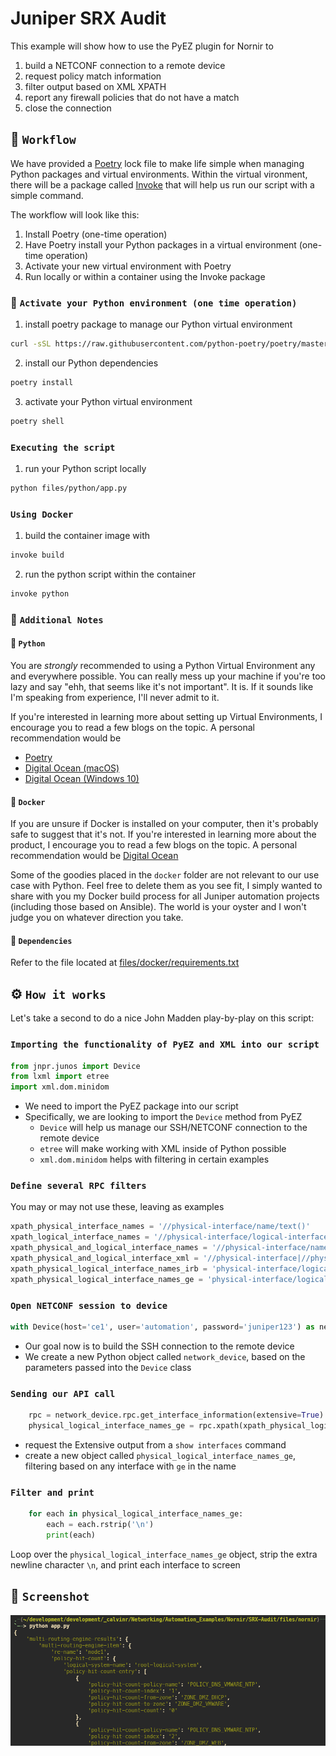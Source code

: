 # Juniper SRX Audit

This example will show how to use the PyEZ plugin for Nornir to

1. build a NETCONF connection to a remote device
2. request policy match information
3. filter output based on XML XPATH
4. report any firewall policies that do not have a match
5. close the connection

## 🚀 `Workflow`

We have provided a [Poetry](https://python-poetry.org/docs/) lock file to make life simple when managing Python packages and virtual environments. Within the virtual vironment, there will be a package called [Invoke](http://www.pyinvoke.org/) that will help us run our script with a simple command.

The workflow will look like this:

1. Install Poetry (one-time operation)
2. Have Poetry install your Python packages in a virtual environment (one-time operation)
3. Activate your new virtual environment with Poetry
4. Run locally or within a container using the Invoke package

### 🐍 `Activate your Python environment (one time operation)`

1. install poetry package to manage our Python virtual environment 

```sh
curl -sSL https://raw.githubusercontent.com/python-poetry/poetry/master/get-poetry.py | python -
```

2. install our Python dependencies 

```sh
poetry install
```

3. activate your Python virtual environment

```sh
poetry shell
```

### `Executing the script`

1. run your Python script locally

```sh
python files/python/app.py
```

### `Using Docker`

1. build the container image with

```sh
invoke build
```

2. run the python script within the container

```sh
invoke python
```

### 📝 `Additional Notes`

#### 🐍 `Python`

You are *strongly* recommended to using a Python Virtual Environment any and everywhere possible. You can really mess up your machine if you're too lazy and say "ehh, that seems like it's not important". It is. If it sounds like I'm speaking from experience, I'll never admit to it.

If you're interested in learning more about setting up Virtual Environments, I encourage you to read a few blogs on the topic. A personal recommendation would be

- [Poetry](https://python-poetry.org/docs/)
- [Digital Ocean (macOS)](https://www.digitalocean.com/community/tutorials/how-to-install-python-3-and-set-up-a-local-programming-environment-on-macos)
- [Digital Ocean (Windows 10)](https://www.digitalocean.com/community/tutorials/how-to-install-python-3-and-set-up-a-local-programming-environment-on-windows-10)

#### 🐳 `Docker`

If you are unsure if Docker is installed on your computer, then it's probably safe to suggest that it's not. If you're interested in learning more about the product, I encourage you to read a few blogs on the topic. A personal recommendation would be [Digital Ocean](https://www.digitalocean.com/community/tutorial_collections/how-to-install-and-use-docker#:~:text=Docker%20is%20an%20application%20that,on%20the%20host%20operating%20system.)

Some of the goodies placed in the `docker` folder are not relevant to our use case with Python. Feel free to delete them as you see fit, I simply wanted to share with you my Docker build process for all Juniper automation projects (including those based on Ansible). The world is your oyster and I won't judge you on whatever direction you take.

#### 📝 `Dependencies`

Refer to the file located at [files/docker/requirements.txt](files/docker/requirements.txt)

## ⚙️ `How it works`

Let's take a second to do a nice John Madden play-by-play on this script:

### `Importing the functionality of PyEZ and XML into our script`

```python
from jnpr.junos import Device
from lxml import etree
import xml.dom.minidom
```

- We need to import the PyEZ package into our script
- Specifically, we are looking to import the `Device` method from PyEZ
  - `Device` will help us manage our SSH/NETCONF connection to the remote device
  - `etree` will make working with XML inside of Python possible
  - `xml.dom.minidom` helps with filtering in certain examples

### `Define several RPC filters`

You may or may not use these, leaving as examples

```python
xpath_physical_interface_names = '//physical-interface/name/text()'
xpath_logical_interface_names = '//physical-interface/logical-interface/name/text()'
xpath_physical_and_logical_interface_names = '//physical-interface/name/text()|//physical-interface/logical-interface/name/text()'
xpath_physical_and_logical_interface_xml = '//physical-interface|//physical-interface/logical-interface'
xpath_physical_logical_interface_names_irb = 'physical-interface/logical-interface[contains(name, "irb")]/name/text()'
xpath_physical_logical_interface_names_ge = 'physical-interface/logical-interface[contains(name, "ge")]/name/text()'
```

### `Open NETCONF session to device`

```python
with Device(host='ce1', user='automation', password='juniper123') as network_device:
```

- Our goal now is to build the SSH connection to the remote device
- We create a new Python object called `network_device`, based on the parameters passed into the `Device` class

### `Sending our API call`

```python
    rpc = network_device.rpc.get_interface_information(extensive=True)
    physical_logical_interface_names_ge = rpc.xpath(xpath_physical_logical_interface_names_ge)
```

- request the Extensive output from a `show interfaces` command
- create a new object called `physical_logical_interface_names_ge`, filtering based on any interface with `ge` in the name

### `Filter and print`

```python
    for each in physical_logical_interface_names_ge:
        each = each.rstrip('\n')
        print(each)
```

Loop over the `physical_logical_interface_names_ge` object, strip the extra newline character `\n`, and print each interface to screen

## 📸 `Screenshot`

![app.py](./files/images/screenshot.png)
